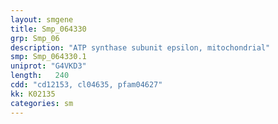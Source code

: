 ```yaml
---
layout: smgene
title: Smp_064330
grp: Smp_06
description: "ATP synthase subunit epsilon, mitochondrial"
smp: Smp_064330.1
uniprot: "G4VKD3"
length:   240
cdd: "cd12153, cl04635, pfam04627"
kk: K02135
categories: sm
---
```

